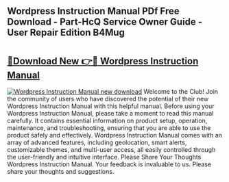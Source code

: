 ## Wordpress Instruction Manual PDf Free Download - Part-HcQ Service Owner Guide - User Repair Edition B4Mug

# <h2><a href="http://bc16248.oget.top/?id=Wordpress+Instruction+Manual">🔗Download New 👉🔴 Wordpress Instruction Manual</a></h2>

[![Wordpress Instruction Manual new download](https://i.imgur.com/5g1atiW.png)](http://bc16248.oget.top/?id=Wordpress+Instruction+Manual)
Welcome to the Club! Join the community of users who have discovered the potential of their new Wordpress Instruction Manual with this helpful manual. Before using your Wordpress Instruction Manual, please take a moment to read this manual carefully. It contains essential information on product setup, operation, maintenance, and troubleshooting, ensuring that you are able to use the product safely and effectively. Wordpress Instruction Manual comes with an array of advanced features, including geolocation, smart alerts, customizable themes, and multi-user access, all easily controlled through the user-friendly and intuitive interface. Please Share Your Thoughts Wordpress Instruction Manual. Your feedback is invaluable to us. Please share your thoughts and suggestions.
